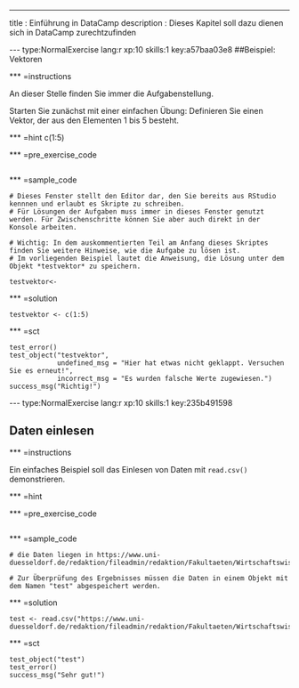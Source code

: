 ---
title       : Einführung in DataCamp
description :  Dieses Kapitel soll dazu dienen sich in DataCamp zurechtzufinden


--- type:NormalExercise lang:r xp:10 skills:1 key:a57baa03e8
##Beispiel: Vektoren

*** =instructions

An dieser Stelle finden Sie immer die Aufgabenstellung. 

Starten Sie zunächst mit einer einfachen Übung: Definieren Sie einen Vektor, der aus den Elementen 1 bis 5 besteht.

*** =hint 
c(1:5)

*** =pre_exercise_code
```{r}

```

*** =sample_code

```{r}
# Dieses Fenster stellt den Editor dar, den Sie bereits aus RStudio kennnen und erlaubt es Skripte zu schreiben.
# Für Lösungen der Aufgaben muss immer in dieses Fenster genutzt werden. Für Zwischenschritte können Sie aber auch direkt in der Konsole arbeiten.

# Wichtig: In dem auskommentierten Teil am Anfang dieses Skriptes finden Sie weitere Hinweise, wie die Aufgabe zu lösen ist.
# Im vorliegenden Beispiel lautet die Anweisung, die Lösung unter dem Objekt *testvektor* zu speichern.

testvektor<- 
```

*** =solution
```{r}
testvektor <- c(1:5)
```

*** =sct
```{r}
test_error()
test_object("testvektor",
            undefined_msg = "Hier hat etwas nicht geklappt. Versuchen Sie es erneut!",
            incorrect_msg = "Es wurden falsche Werte zugewiesen.")
success_msg("Richtig!")
```


--- type:NormalExercise lang:r xp:10 skills:1 key:235b491598
## Daten einlesen


*** =instructions

Ein einfaches Beispiel soll das Einlesen von Daten mit `read.csv()` demonstrieren.


*** =hint



*** =pre_exercise_code
```{r}

```

*** =sample_code
```{r}
# die Daten liegen in https://www.uni-duesseldorf.de/redaktion/fileadmin/redaktion/Fakultaeten/Wirtschaftswissenschaftliche_Fakultaet/Statistik/Kurse/BW_09/db_aktie_Feiertage2NA.csv

# Zur Überprüfung des Ergebnisses müssen die Daten in einem Objekt mit dem Namen "test" abgespeichert werden.
```

*** =solution
```{r}
test <- read.csv("https://www.uni-duesseldorf.de/redaktion/fileadmin/redaktion/Fakultaeten/Wirtschaftswissenschaftliche_Fakultaet/Statistik/Kurse/BW_09/db_aktie_Feiertage2NA.csv")
```

*** =sct
```{r}
test_object("test")
test_error()
success_msg("Sehr gut!")
```

